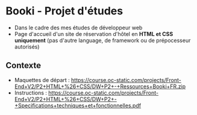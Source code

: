 # Booki - Projet d'études

- Dans le cadre des mes études de développeur web
- Page d'accueil d'un site de réservation d'hôtel en **HTML et CSS uniquement** (pas d'autre language, de framework ou de prépocesseur autorisés)

## Contexte

- Maquettes de départ :
  https://course.oc-static.com/projects/Front-End+V2/P2+HTML+%26+CSS/DW+P2+-+Ressources+Booki+FR.zip
- Instructions :
  https://course.oc-static.com/projects/Front-End+V2/P2+HTML+%26+CSS/DW+P2+-+Specifications+techniques+et+fonctionnelles.pdf
